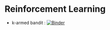 # Reinforcement Learning

* k-armed bandit : [![Binder](https://mybinder.org/badge_logo.svg)](https://mybinder.org/v2/gh/lambliesdown/reinforcement-learning/master?filepath=k-armed-bandit.ipynb)

